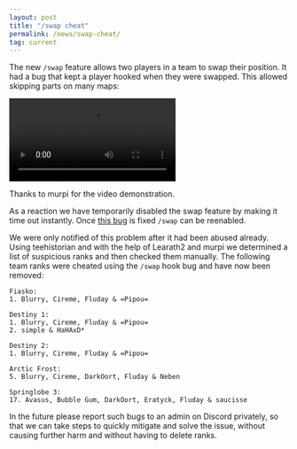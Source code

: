 ```yaml
---
layout: post
title: "/swap cheat"
permalink: /news/swap-cheat/
tag: current
---
```


The new `/swap` feature allows two players in a team to swap their position. It had a bug that kept a player hooked when they were swapped. This allowed skipping parts on many maps:

<video class="fullvideo" controls>
  <source src="/_uploads/swap_cheat.mp4" type="video/mp4">
</video>

Thanks to murpi for the video demonstration.

As a reaction we have temporarily disabled the swap feature by making it time out instantly. Once [this bug](https://github.com/ddnet/ddnet/issues/3766) is fixed `/swap` can be reenabled.

We were only notified of this problem after it had been abused already. Using teehistorian and with the help of Learath2 and murpi we determined a list of suspicious ranks and then checked them manually. The following team ranks were cheated using the `/swap` hook bug and have now been removed:

```
Fiasko:
1. Blurry, Cireme, Fluday & =Pipou=

Destiny 1:
1. Blurry, Cireme, Fluday & =Pipou=
2. simple & HaHAxD*

Destiny 2:
1. Blurry, Cireme, Fluday & =Pipou=

Arctic Frost:
5. Blurry, Cireme, DarkOort, Fluday & Neben

Springlobe 3:
17. Avasus, Bubble Gum, DarkOort, Eratyck, Fluday & saucisse
```

In the future please report such bugs to an admin on Discord privately, so that we can take steps to quickly mitigate and solve the issue, without causing further harm and without having to delete ranks.
